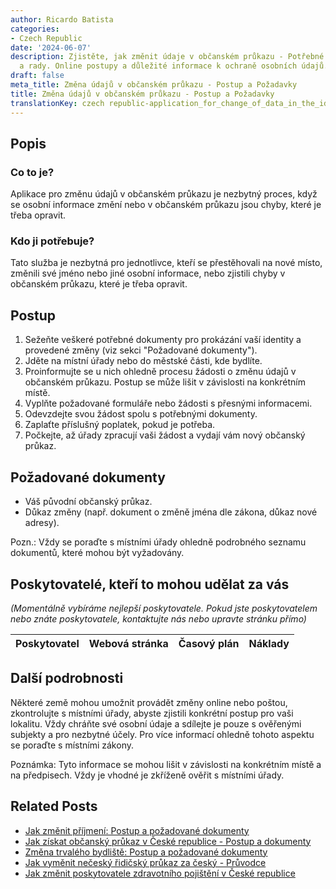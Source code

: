 ```yaml
---
author: Ricardo Batista
categories:
- Czech Republic
date: '2024-06-07'
description: Zjistěte, jak změnit údaje v občanském průkazu - Potřebné kroky, dokumenty
  a rady. Online postupy a důležité informace k ochraně osobních údajů.
draft: false
meta_title: Změna údajů v občanském průkazu - Postup a Požadavky
title: Změna údajů v občanském průkazu - Postup a Požadavky
translationKey: czech republic-application_for_change_of_data_in_the_id_card
---
```



## Popis
### Co to je?
Aplikace pro změnu údajů v občanském průkazu je nezbytný proces, když se osobní informace změní nebo v občanském průkazu jsou chyby, které je třeba opravit.

### Kdo ji potřebuje?
Tato služba je nezbytná pro jednotlivce, kteří se přestěhovali na nové místo, změnili své jméno nebo jiné osobní informace, nebo zjistili chyby v občanském průkazu, které je třeba opravit.

## Postup
1. Sežeňte veškeré potřebné dokumenty pro prokázání vaší identity a provedené změny (viz sekci "Požadované dokumenty").
2. Jděte na místní úřady nebo do městské části, kde bydlíte.
3. Proinformujte se u nich ohledně procesu žádosti o změnu údajů v občanském průkazu. Postup se může lišit v závislosti na konkrétním místě.
4. Vyplňte požadované formuláře nebo žádosti s přesnými informacemi.
5. Odevzdejte svou žádost spolu s potřebnými dokumenty.
6. Zaplaťte příslušný poplatek, pokud je potřeba.
7. Počkejte, až úřady zpracují vaši žádost a vydají vám nový občanský průkaz.

## Požadované dokumenty
- Váš původní občanský průkaz.
- Důkaz změny (např. dokument o změně jména dle zákona, důkaz nové adresy).

Pozn.: Vždy se poraďte s místními úřady ohledně podrobného seznamu dokumentů, které mohou být vyžadovány.

## Poskytovatelé, kteří to mohou udělat za vás

_(Momentálně vybíráme nejlepší poskytovatele. Pokud jste poskytovatelem nebo znáte poskytovatele, kontaktujte nás nebo upravte stránku přímo)_

| Poskytovatel    |     Webová stránka  |     Časový plán   |      Náklady    |
| :-------------: | :-------------: |  :-------------: | :-------------: |


## Další podrobnosti
Některé země mohou umožnit provádět změny online nebo poštou, zkontrolujte s místními úřady, abyste zjistili konkrétní postup pro vaši lokalitu.
Vždy chráňte své osobní údaje a sdílejte je pouze s ověřenými subjekty a pro nezbytné účely. Pro více informací ohledně tohoto aspektu se poraďte s místními zákony.

Poznámka: Tyto informace se mohou lišit v závislosti na konkrétním místě a na předpisech. Vždy je vhodné je zkříženě ověřit s místními úřady.
## Related Posts

- [Jak změnit příjmení: Postup a požadované dokumenty](https://tramitit.com/cs/guides/czech-republic/ohlaseni_zmeny_prijmeni/)
- [Jak získat občanský průkaz v České republice - Postup a dokumenty](https://tramitit.com/cs/guides/czech-republic/zadost_o_vydani_obcanskeho_prukazu/)
- [Změna trvalého bydliště: Postup a požadované dokumenty](https://tramitit.com/cs/guides/czech-republic/zmena_trvaleho_bydliste/)
- [Jak vyměnit nečeský řidičský průkaz za český - Průvodce](https://tramitit.com/cs/guides/czech-republic/vymena_ridicskeho_prukazu/)
- [Jak změnit poskytovatele zdravotního pojištění v České republice](https://tramitit.com/cs/guides/czech-republic/zmena_zdravotni_pojistovny/)